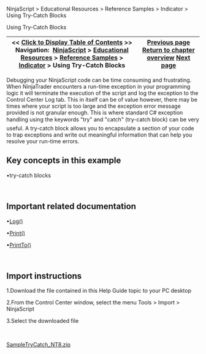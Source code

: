 ﻿


NinjaScript \> Educational Resources \> Reference Samples \> Indicator \> Using Try\-Catch Blocks






















Using Try\-Catch Blocks







| \<\< [Click to Display Table of Contents](using_try-catch_blocks.md) \>\> **Navigation:**     [NinjaScript](ninjascript-1.md) \> [Educational Resources](educational_resources-1.md) \> [Reference Samples](reference_samples-1.md) \> [Indicator](indicator2-1.md) \> Using Try\-Catch Blocks | [Previous page](using_system_io_file_propertie-1.md) [Return to chapter overview](indicator2-1.md) [Next page](creating-chart-wpf-(ui)-modifi-1.md) |
| --- | --- |











Debugging your NinjaScript code can be time consuming and frustrating. When NinjaTrader encounters a run\-time exception in your programming logic it will terminate the execution of the script and log the exception to the Control Center Log tab. This in itself can be of value however, there may be times where your script is too large and the exception error message provided is not granular enough. This is where standard C\# exception handling using the keywords "try" and "catch" (try\-catch block) can be very useful. A try\-catch block allows you to encapsulate a section of your code to trap exceptions and write out meaningful information that can help you resolve your run\-time errors.


## 


## Key concepts in this example


•try\-catch blocks

 


## Important related documentation


•[Log()](log-1.md)

•[Print()](print-1.md)

•[PrintTo()](printto-1.md)

 


## Import instructions


1\.Download the file contained in this Help Guide topic to your PC desktop

2\.From the Control Center window, select the menu Tools \> Import \> NinjaScript

3\.Select the downloaded file

 


[SampleTryCatch\_NT8\.zip](samples/SampleTryCatch_NT8.zip)








